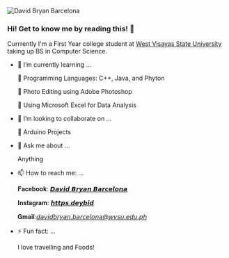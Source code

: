 ![David Bryan Barcelona](https://user-images.githubusercontent.com/99592635/153757101-df08a32d-dc8c-4659-b184-514c78a6ca39.gif)

### Hi! Get to know me by reading this! 👋

Currrently I'm a First Year college student at [West Visayas State University](https://wvsu.edu.ph/) taking up BS in Computer Science.

- 🌱 I’m currently learning ...


	🔐 Programming Languages: C++, Java, and Phyton

	🔐 Photo Editing using Adobe Photoshop

	🔐 Using Microsoft Excel for Data Analysis



- 👯 I’m looking to collaborate on ...

	🔎 Arduino Projects

- 💬 Ask me about ...

	Anything

- 📫 How to reach me: ...

	𝐅𝐚𝐜𝐞𝐛𝐨𝐨𝐤: [𝘿𝙖𝙫𝙞𝙙 𝘽𝙧𝙮𝙖𝙣 𝘽𝙖𝙧𝙘𝙚𝙡𝙤𝙣𝙖](https://www.facebook.com/davidbryanbarcelona/)

	𝐈𝐧𝐬𝐭𝐚𝐠𝐫𝐚𝐦: [𝙝𝙩𝙩𝙥𝙨.𝙙𝙚𝙮𝙗𝙞𝙙](https://www.instagram.com/https.deybid/)

	𝐆𝐦𝐚𝐢𝐥:𝘥𝘢𝘷𝘪𝘥𝘣𝘳𝘺𝘢𝘯.𝘣𝘢𝘳𝘤𝘦𝘭𝘰𝘯𝘢@𝘸𝘷𝘴𝘶.𝘦𝘥𝘶.𝘱𝘩

- ⚡ Fun fact: ...

	I love travelling and Foods!

